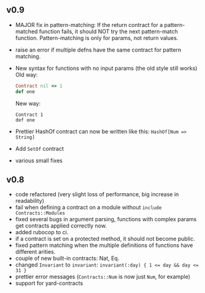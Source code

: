 ## v0.9
- MAJOR fix in pattern-matching: If the return contract for a pattern-matched function fails, it should NOT try the next pattern-match function. Pattern-matching is only for params, not return values.
- raise an error if multiple defns have the same contract for pattern matching.

- New syntax for functions with no input params (the old style still works)  
  Old way:
  ```ruby
  Contract nil => 1
  def one
  ```
  New way:
  ```
  Contract 1
  def one
  ```

- Prettier HashOf contract can now be written like this: `HashOf[Num => String]`
- Add `SetOf` contract
- various small fixes

## v0.8
- code refactored (very slight loss of performance, big increase in readability)
- fail when defining a contract on a module without `include Contracts::Modules`
- fixed several bugs in argument parsing, functions with complex params get contracts applied correctly now.
- added rubocop to ci.
- if a contract is set on a protected method, it should not become public.
- fixed pattern matching when the multiple definitions of functions have different arities.
- couple of new built-in contracts: Nat, Eq.
- changed `Invariant` to `invariant`: `invariant(:day) { 1 <= day && day <= 31 }`
- prettier error messages (`Contracts::Num` is now just `Num`, for example)
- support for yard-contracts
